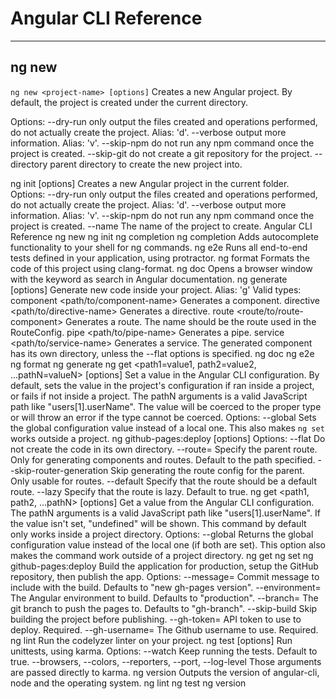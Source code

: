 # Angular CLI Reference
------
ng new
------
`ng new <project-name> [options]`
Creates a new Angular project. By default, the project is created under
the current directory.

Options:
 --dry-run only output the files created and operations performed, do
 not actually create the project.
 Alias: 'd'.
 --verbose output more information.
 Alias: 'v'.
 --skip-npm do not run any npm command once the project is created.
 --skip-git do not create a git repository for the project.
 --directory parent directory to create the new project into.

ng init <project-name> [options]
Creates a new Angular project in the current folder.
Options:
 --dry-run only output the files created and operations performed, do
 not actually create the project.
 Alias: 'd'.
 --verbose output more information.
 Alias: 'v'.
 --skip-npm do not run any npm command once the project is created.
 --name The name of the project to create.
Angular CLI Reference
ng new
ng init
ng completion
ng completion
Adds autocomplete functionality to your shell for ng commands.
ng e2e
Runs all end-to-end tests defined in your application, using protractor.
ng format
Formats the code of this project using clang-format.
ng doc <keyword>
Opens a browser window with the keyword as search in Angular documentation.
ng generate <type> [options]
Generate new code inside your project.
Alias: 'g'
Valid types:
 component <path/to/component-name> Generates a component.
 directive <path/to/directive-name> Generates a directive.
 route <route/to/route-component> Generates a route. The name should
 be the route used in the RouteConfig.
 pipe <path/to/pipe-name> Generates a pipe.
 service <path/to/service-name> Generates a service.
The generated component has its own directory, unless the --flat options
is specified.
ng doc
ng e2e
ng format
ng generate
ng get <path1=value1, path2=value2, ...pathN=valueN> [options]
Set a value in the Angular CLI configuration. By default, sets the value
in the project's configuration if ran inside a project, or fails if not
inside a project. The pathN arguments is a valid JavaScript path like
"users[1].userName". The value will be coerced to the proper type or will
throw an error if the type cannot be coerced.
Options:
 --global Sets the global configuration value instead of a local
 one. This also makes `ng set` works outside a project.
ng github-pages:deploy [options]
Options:
 --flat Do not create the code in its own directory.
 --route=<route> Specify the parent route. Only for generating components
 and routes. Default to the path specified.
 --skip-router-generation Skip generating the route config for the parent.
 Only usable for routes.
 --default Specify that the route should be a default route.
 --lazy Specify that the route is lazy. Default to true.
ng get <path1, path2, ...pathN> [options]
Get a value from the Angular CLI configuration. The pathN arguments is a valid
JavaScript path like "users[1].userName". If the value isn't set, "undefined"
will be shown. This command by default only works inside a project directory.
Options:
 --global Returns the global configuration value instead of the local
 one (if both are set). This option also makes the command
 work outside of a project directory.
ng get
ng set
ng github-pages:deploy
Build the application for production, setup the GitHub repository,
then publish the app.
Options:
 --message=<message> Commit message to include with the build.
 Defaults to "new gh-pages version".
 --environment=<env> The Angular environment to build.
 Defaults to "production".
 --branch=<branch-name> The git branch to push the pages to.
 Defaults to "gh-branch".
 --skip-build Skip building the project before publishing.
 --gh-token=<token> API token to use to deploy. Required.
 --gh-username=<username> The Github username to use. Required.
ng lint
Run the codelyzer linter on your project.
ng test [options]
Run unittests, using karma.
Options:
 --watch Keep running the tests. Default to true.
 --browsers, --colors, --reporters, --port, --log-level
 Those arguments are passed directly to karma.
ng version
Outputs the version of angular-cli, node and the operating system.
ng lint
ng test
ng version

